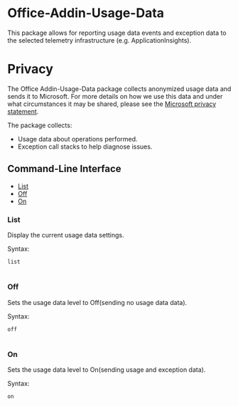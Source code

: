 # Office-Addin-Usage-Data
This package allows for reporting usage data events and exception data to the selected telemetry infrastructure (e.g. ApplicationInsights).

# Privacy
The Office Addin-Usage-Data package collects anonymized usage data and sends it to Microsoft. For more details on how we use this data and under what circumstances it may be shared, 
please see the [Microsoft privacy statement](https://privacy.microsoft.com/en-us/privacystatement).

The package collects:
* Usage data about operations performed.
* Exception call stacks to help diagnose issues.


## Command-Line Interface
* [List](#List)
* [Off](#Off)
* [On](#On)

### List
Display the current usage data settings.

Syntax:

`list`

#

### Off
Sets the usage data level to Off(sending no usage data data).

Syntax:

`off`

#

### On
Sets the usage data level to On(sending usage and exception data).

Syntax:

`on`

#